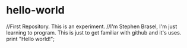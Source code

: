 # hello-world
//First Repository. This is an experiment.
//I'm Stephen Brasel, I'm just learning to program. This is just to get familiar with github and it's uses. 
print "Hello world!";
